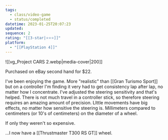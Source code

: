 ```yaml
---
tags:
  - class/video-game
  - status/completed
datetime: 2023-01-25T20:07:23
updated: 
sequence: 2
rating: "[[3-star|⭐️⭐️⭐️]]"
platform:
  - "[[PlayStation 4]]"
---
```

![[vg_Project CARS 2.webp|media-cover|200]]

Purchased on eBay second hand for $22.

I've been enjoying the game. More "realistic" than [[Gran Turismo Sport]] but on a controller I'm finding it very had to get consistency lap after lap, no matter how I concentrate. I've adjusted the steering sensitivity and that's helped. There is not much travel in a controller stick, so therefore steering requires an amazing amount of precision. LIttle movements have big effects, no matter how sensitive the steering is. Millimeters compared to centimeters (or 10's of centimeters) on  the diameter of a wheel.

If only they weren't so expensive.

...I now have a [[Thrustmaster T300 RS GT]] wheel.